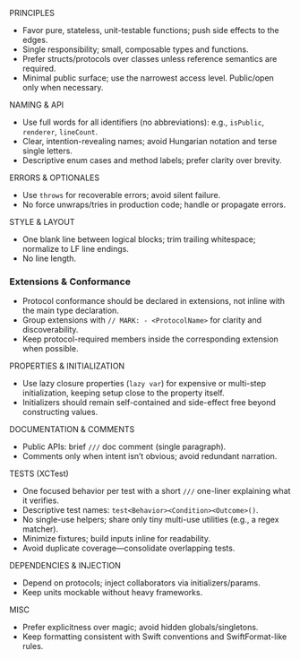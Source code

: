 PRINCIPLES
- Favor pure, stateless, unit-testable functions; push side effects to the edges.
- Single responsibility; small, composable types and functions.
- Prefer structs/protocols over classes unless reference semantics are required.
- Minimal public surface; use the narrowest access level. Public/open only when necessary.

NAMING & API
- Use full words for all identifiers (no abbreviations): e.g., `isPublic`, `renderer`, `lineCount`.
- Clear, intention-revealing names; avoid Hungarian notation and terse single letters.
- Descriptive enum cases and method labels; prefer clarity over brevity.

ERRORS & OPTIONALES
- Use `throws` for recoverable errors; avoid silent failure.
- No force unwraps/tries in production code; handle or propagate errors.

STYLE & LAYOUT
- One blank line between logical blocks; trim trailing whitespace; normalize to LF line endings.
- No line length.

### Extensions & Conformance
- Protocol conformance should be declared in extensions, not inline with the main type declaration.
- Group extensions with `// MARK: - <ProtocolName>` for clarity and discoverability.
- Keep protocol-required members inside the corresponding extension when possible.

PROPERTIES & INITIALIZATION
- Use lazy closure properties (`lazy var`) for expensive or multi-step initialization, keeping setup close to the property itself.
- Initializers should remain self-contained and side-effect free beyond constructing values.

DOCUMENTATION & COMMENTS
- Public APIs: brief `///` doc comment (single paragraph).
- Comments only when intent isn’t obvious; avoid redundant narration.

TESTS (XCTest)
- One focused behavior per test with a short `///` one-liner explaining what it verifies.
- Descriptive test names: `test<Behavior><Condition><Outcome>()`.
- No single-use helpers; share only tiny multi-use utilities (e.g., a regex matcher).
- Minimize fixtures; build inputs inline for readability.
- Avoid duplicate coverage—consolidate overlapping tests.

DEPENDENCIES & INJECTION
- Depend on protocols; inject collaborators via initializers/params.
- Keep units mockable without heavy frameworks.

MISC
- Prefer explicitness over magic; avoid hidden globals/singletons.
- Keep formatting consistent with Swift conventions and SwiftFormat-like rules.
